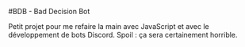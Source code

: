 #BDB - Bad Decision Bot

Petit projet pour me refaire la main avec JavaScript et avec le développement de bots Discord.
Spoil : ça sera certainement horrible.
